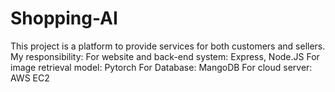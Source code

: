 # Shopping-AI
This project is a platform to provide services for both customers and sellers. My responsibility: For website and back-end system:  Express, Node.JS For image retrieval model: Pytorch For Database:  MangoDB For cloud server:  AWS EC2
